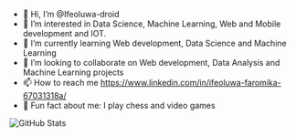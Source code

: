 - 👋 Hi, I’m @Ifeoluwa-droid
- 👀 I’m interested in Data Science, Machine Learning, Web and Mobile development and IOT.
- 🌱 I’m currently learning Web development, Data Science and Machine Learning
- 💞️ I’m looking to collaborate on Web development, Data Analysis and Machine Learning projects
- 📫 How to reach me https://www.linkedin.com/in/ifeoluwa-faromika-67031318a/
- 🌻 Fun fact about me: I play chess and video games 

<!---
Ifeoluwa-droid/Ifeoluwa-droid is a ✨ special ✨ repository because its `README.md` (this file) appears on your GitHub profile.
You can click the Preview link to take a look at your changes.
--->

![GitHub Stats](https://github-readme-stats.vercel.app/api?username=ifeoluwa-droid&theme=radical)
